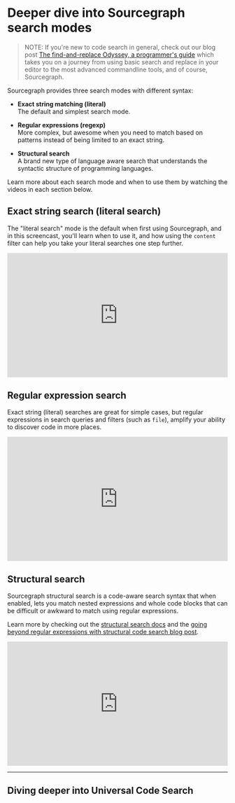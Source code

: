 # Deeper dive into Sourcegraph search modes

> NOTE: If you're new to code search in general, check out our blog post [The find-and-replace Odyssey, a programmer's guide](https://about.sourcegraph.com/blog/a-programmers-guide-to-find-and-replace) which takes you on a journey from using basic search and replace in your editor to the most advanced commandline tools, and of course, Sourcegraph.

Sourcegraph provides three search modes with different syntax:

- **Exact string matching (literal)**<br/>
The default and simplest search mode.<br/>

- **Regular expressions (regexp)**<br/>
More complex, but awesome when you need to match based on patterns instead of being limited to an exact string.<br/>

- **Structural search**<br/>
A brand new type of language aware search that understands the syntactic structure of programming languages.

Learn more about each search mode and when to use them by watching the videos in each section below.

## Exact string search (literal search)

The "literal search" mode is the default when first using Sourcegraph, and in this screencast, you'll learn when to use it, and how using the `content` filter can help you take your literal searches one step further.

<div style="padding:56.25% 0 0 0;position:relative;">
    <iframe src="https://www.youtube.com/embed/CX6F5oCjfoc" style="position:absolute;top:0;left:0;width:100%;height:100%;" frameborder="0" webkitallowfullscreen="" mozallowfullscreen="" allowfullscreen=""></iframe>
</div>

## Regular expression search

Exact string (literal) searches are great for simple cases, but regular expressions in search queries and filters (such as `file`), amplify your ability to discover code in more places.

<div style="padding:56.25% 0 0 0;position:relative;">
    <iframe src="https://www.youtube.com/embed/J9k7l5W1qbk" style="position:absolute;top:0;left:0;width:100%;height:100%;" frameborder="0" webkitallowfullscreen="" mozallowfullscreen="" allowfullscreen=""></iframe>
</div>

## Structural search

Sourcegraph structural search is a code-aware search syntax that when enabled, lets you match nested expressions and whole code blocks that can be difficult or awkward to match using regular expressions.

Learn more by checking out the [structural search docs](../user/search/structural.md) and the [going beyond regular expressions with structural code search blog post](https://about.sourcegraph.com/blog/going-beyond-regular-expressions-with-structural-code-search/).

<div style="padding:56.25% 0 0 0;position:relative;">
    <iframe src="https://www.youtube.com/embed/Lg4cYEoSHeo" style="position:absolute;top:0;left:0;width:100%;height:100%;" frameborder="0" webkitallowfullscreen="" mozallowfullscreen="" allowfullscreen=""></iframe>
</div>

---

## Diving deeper into Universal Code Search

